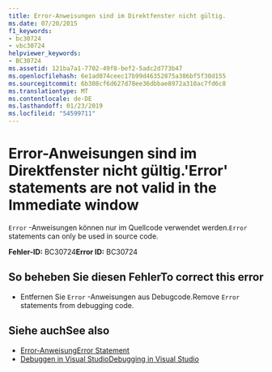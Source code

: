 ```yaml
---
title: Error-Anweisungen sind im Direktfenster nicht gültig.
ms.date: 07/20/2015
f1_keywords:
- bc30724
- vbc30724
helpviewer_keywords:
- BC30724
ms.assetid: 121ba7a1-7702-49f8-bef2-5adc2d773b47
ms.openlocfilehash: 6e1ad074ceec17b99d46352875a386bf5f30d155
ms.sourcegitcommit: 6b308cf6d627d78ee36dbbae8972a310ac7fd6c8
ms.translationtype: MT
ms.contentlocale: de-DE
ms.lasthandoff: 01/23/2019
ms.locfileid: "54599711"
---
```

# <a name="error-statements-are-not-valid-in-the-immediate-window"></a><span data-ttu-id="e9c30-102">Error-Anweisungen sind im Direktfenster nicht gültig.</span><span class="sxs-lookup"><span data-stu-id="e9c30-102">'Error' statements are not valid in the Immediate window</span></span>
<span data-ttu-id="e9c30-103">`Error` -Anweisungen können nur im Quellcode verwendet werden.</span><span class="sxs-lookup"><span data-stu-id="e9c30-103">`Error` statements can only be used in source code.</span></span>  
  
 <span data-ttu-id="e9c30-104">**Fehler-ID:** BC30724</span><span class="sxs-lookup"><span data-stu-id="e9c30-104">**Error ID:** BC30724</span></span>  
  
## <a name="to-correct-this-error"></a><span data-ttu-id="e9c30-105">So beheben Sie diesen Fehler</span><span class="sxs-lookup"><span data-stu-id="e9c30-105">To correct this error</span></span>  
  
-   <span data-ttu-id="e9c30-106">Entfernen Sie `Error` -Anweisungen aus Debugcode.</span><span class="sxs-lookup"><span data-stu-id="e9c30-106">Remove `Error` statements from debugging code.</span></span>  
  
## <a name="see-also"></a><span data-ttu-id="e9c30-107">Siehe auch</span><span class="sxs-lookup"><span data-stu-id="e9c30-107">See also</span></span>
- [<span data-ttu-id="e9c30-108">Error-Anweisung</span><span class="sxs-lookup"><span data-stu-id="e9c30-108">Error Statement</span></span>](../../visual-basic/language-reference/statements/error-statement.md)
- [<span data-ttu-id="e9c30-109">Debuggen in Visual Studio</span><span class="sxs-lookup"><span data-stu-id="e9c30-109">Debugging in Visual Studio</span></span>](/visualstudio/debugger/debugging-in-visual-studio)
